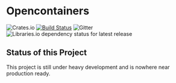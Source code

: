# Opencontainers

![Crates.io](https://img.shields.io/crates/d/opencontainers.svg?style=flat-square)
[![Build Status](https://img.shields.io/travis/fubarnetes/opencontainers-rs.svg?style=flat-square)](https://travis-ci.com/fubarnetes/opencontainers-rs)
![Gitter](https://img.shields.io/gitter/room/fubarnetes/opencontainers-rs.svg?style=flat-square)
![Libraries.io dependency status for latest release](https://img.shields.io/librariesio/release/fubarnetes/opencontainers-rs.svg?style=flat-square)

## Status of this Project

This project is still under heavy development and is nowhere near production ready.
